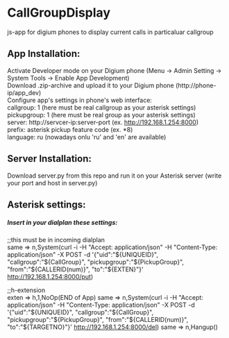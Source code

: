 # CallGroupDisplay  

js-app for digium phones to display current calls in particaluar callgroup

## App Installation:

Activate Developer mode on your Digium phone (Menu -> Admin Setting -> System Tools -> Enable App Development)  
Download .zip-archive and upload it to your Digium phone (http://phone-ip/app_dev)  
Configure app's settings in phone's web interface:  
callgroup: 1 (here must be real callgroup as your asterisk settings)    
pickupgroup: 1 (here must be real group as your asterisk settings)  
server: http://servcer-ip:server-port (ex. http://192.168.1.254:8000)  
prefix: asterisk pickup feature code (ex. *8)  
language: ru (nowadays onlu 'ru' and 'en' are available)  

## Server Installation:

Download server.py from this repo and run it on your Asterisk server (write your port and host in server.py)  

## Asterisk settings:  

##### Insert in your dialplan these settings:  

;;this must be in incoming dialplan  
same => n,System(curl -i -H "Accept: application/json" -H "Content-Type: application/json" -X POST -d '{"uid":"${UNIQUEID}", "callgroup":"${CallGroup}", "pickupgroup":"${PickupGroup}", "from":"${CALLERID(num)}", "to":"${EXTEN}"}' http://192.168.1.254:8000/put)  

;;h-extension  
exten => h,1,NoOp(END of App)
same => n,System(curl -i -H "Accept: application/json" -H "Content-Type: application/json" -X POST -d '{"uid":"${UNIQUEID}", "callgroup":"${CallGroup}", "pickupgroup":"${PickupGroup}", "from":"${CALLERID(num)}", "to":"${TARGETNO}"}' http://192.168.1.254:8000/del)
same => n,Hangup()


